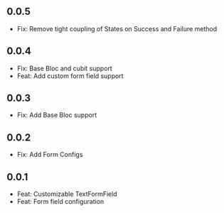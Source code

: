 ## 0.0.5
* Fix:  Remove tight coupling of States on Success and Failure method

## 0.0.4

* Fix:  Base Bloc and cubit support
* Feat: Add custom form field support

## 0.0.3

* Fix: Add Base Bloc support

## 0.0.2

* Fix: Add Form Configs

## 0.0.1

* Feat: Customizable TextFormField
* Feat: Form field configuration


